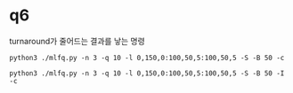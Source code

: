# q6

turnaround가 줄어드는 결과를 낳는 명령

```shell
python3 ./mlfq.py -n 3 -q 10 -l 0,150,0:100,50,5:100,50,5 -S -B 50 -c
```
```shell
python3 ./mlfq.py -n 3 -q 10 -l 0,150,0:100,50,5:100,50,5 -S -B 50 -I -c
```
